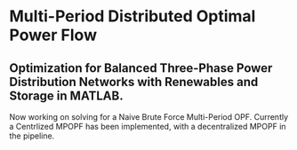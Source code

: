 # Multi-Period Distributed Optimal Power Flow
## Optimization for Balanced Three-Phase Power Distribution Networks with Renewables and Storage in MATLAB. 

Now working on solving for a Naive Brute Force Multi-Period OPF. Currently a Centrlized MPOPF has been implemented, with a decentralized MPOPF in the pipeline.
